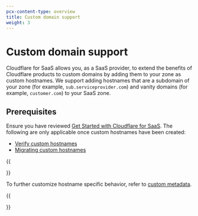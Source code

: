 ```yaml
---
pcx-content-type: overview
title: Custom domain support
weight: 3
---
```

 
# Custom domain support
 
Cloudflare for SaaS allows you, as a SaaS provider, to extend the benefits of Cloudflare products to custom domains by adding them to your zone as custom hostnames. We support adding hostnames that are a subdomain of your zone (for example, `sub.serviceprovider.com`) and vanity domains (for example, `customer.com`) to your SaaS zone.
 
## Prerequisites
 
Ensure you have reviewed [Get Started with Cloudflare for SaaS](/cloudflare-for-saas/start/getting-started/). The following are only applicable once custom hostnames have been created:
 
* [Verify custom hostnames](/cloudflare-for-saas/domain-support/hostname-verification/)
* [Migrating custom hostnames](/cloudflare-for-saas/domain-support/migrating-custom-hostnames/)
 
{{<Aside type="note">}}
 
To further customize hostname specific behavior, refer to [custom metadata](/cloudflare-for-saas/workers-for-platforms/custom-metadata/).
 
{{</Aside>}}
